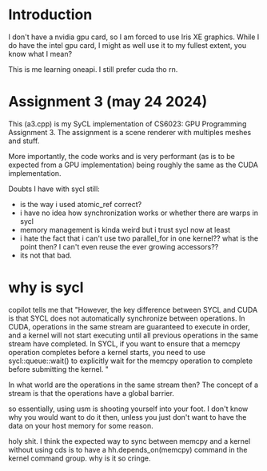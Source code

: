 # Introduction

I don't have a nvidia gpu card, so I am forced to use Iris XE graphics. While I do have the intel gpu card, I might as well use it to my fullest extent, you know what I mean?

This is me learning oneapi. I still prefer cuda tho rn.

# Assignment 3 (may 24 2024)

This (a3.cpp) is my SyCL implementation of CS6023: GPU Programming Assignment 3. The assignment is a scene renderer with multiples meshes and stuff.

More importantly, the code works and is very performant (as is to be expected from a GPU implementation) being roughly the same as the CUDA implementation. 

Doubts I have with sycl still:
- is the way i used atomic_ref correct? 
- i have no idea how synchronization works or whether there are warps in sycl
- memory management is kinda weird but i trust sycl now at least
- i hate the fact that i can't use two parallel_for in one kernel?? what is the point then? I can't even reuse the ever growing accessors??
- its not that bad.

# why is sycl

copilot tells me that "However, the key difference between SYCL and CUDA is that SYCL does not automatically synchronize between operations. In CUDA, operations in the same stream are guaranteed to execute in order, and a kernel will not start executing until all previous operations in the same stream have completed. In SYCL, if you want to ensure that a memcpy operation completes before a kernel starts, you need to use sycl::queue::wait() to explicitly wait for the memcpy operation to complete before submitting the kernel. "

In what world are the operations in the same stream then? The concept of a stream is that the operations have a global barrier.

so essentially, using usm is shooting yourself into your foot. I don't know why you would want to do it then, unless you just don't want to have the data on your host memory for some reason.  

holy shit. I think the expected way to sync between memcpy and a kernel without using cds is to have a hh.depends_on(memcpy) command in the kernel command group. why is it so cringe.